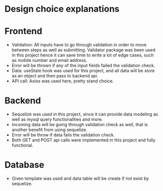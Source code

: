 # Design choice explanations

# Frontend

* Validation: All inputs have to go through validation in order to move between steps as well as submitting. Validator package was been used in this project hence it can save time to write a lot of edge cases, such as mobile number and email address.
* Error will be thrown if any of the input fields failed the validation check.
* Data: useState hook was used for this project, and all data will be store as an object and then pass to backend api.
* API call: Axios was used here, pretty stand choice.

# Backend

* Sequelize was used in this project, since it can provide data modeling as well as mysql query functionalities and more.
* Incoming data will be going through validation check as well, that is another benefit from using sequelize.
* Error will be throw if data fails the validation check.
* Both GET and POST api calls were implemented in this project and fully functional.

# Database
* Given template was used and data table will be create if not exist by sequelize.